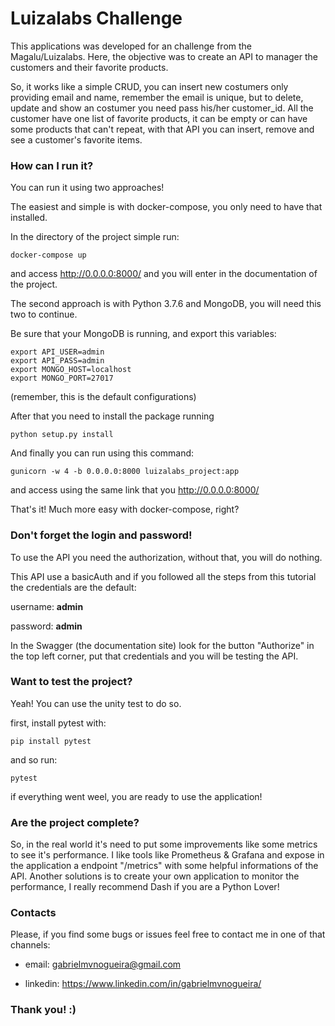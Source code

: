 # Luizalabs Challenge

This applications was developed for an challenge from the Magalu/Luizalabs. Here, the objective was to create an API to manager the customers and their favorite products.

So,  it works like a simple CRUD, you can insert new costumers only providing email and name, remember the email is unique, but to delete, update and show an costumer you need pass his/her customer_id. All the customer have one list of favorite products, it can be empty or can have some products that can't repeat, with that API you can insert, remove and see a customer's favorite items.

### How can I run it?

You can run it using two approaches! 

The easiest and simple is with docker-compose, you only need to have that installed.

In the directory of the project simple run:

```shell
docker-compose up
```

and access http://0.0.0.0:8000/ and you will enter in the documentation of the project.

The second approach is with Python 3.7.6 and MongoDB, you will need this two to continue. 

Be sure that your MongoDB is running, and export this variables:

```shell
export API_USER=admin
export API_PASS=admin
export MONGO_HOST=localhost
export MONGO_PORT=27017
```

(remember, this is the default configurations)

After that you need to install the package running

```
python setup.py install
```

And finally you can run using this command: 

```shell
gunicorn -w 4 -b 0.0.0.0:8000 luizalabs_project:app
```

and access using the same link that you http://0.0.0.0:8000/

That's it! Much more easy with docker-compose, right?

### Don't forget the login and password!

To use the API you need the authorization, without that, you will do nothing.

This API use a basicAuth and if you followed all the steps from this tutorial the credentials are the default:

username: **admin**

password: **admin**

In the Swagger (the documentation site) look for the button "Authorize" in the top left corner, put that credentials and you will be testing the API.

### Want to test the project?

Yeah! You can use the unity test to do so.

first, install pytest with:

```shell
pip install pytest
```

and so run:

```
pytest
```

if everything went weel, you are ready to use the application!

### Are the project complete?

So, in the real world it's need to put some improvements like some metrics to see it's performance. I like tools like Prometheus & Grafana and expose in the application a endpoint "/metrics" with some helpful informations of the API. Another solutions is to create your own application to monitor the performance, I really recommend Dash if you are a Python Lover!

### Contacts

Please, if you find some bugs or issues feel free to contact me in one of that channels:

- email: gabrielmvnogueira@gmail.com

- linkedin: https://www.linkedin.com/in/gabrielmvnogueira/

  

### Thank you! :)